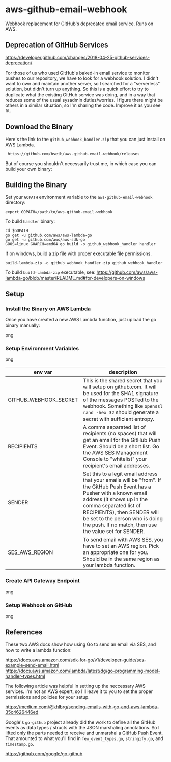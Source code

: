 # aws-github-email-webhook
Webhook replacement for GitHub's deprecated email service. Runs on AWS.

## Deprecation of GitHub Services

https://developer.github.com/changes/2018-04-25-github-services-deprecation/

For those of us who used GitHub's baked-in email service to monitor pushes to
our repository, we have to look for a webhook solution. I didn't want to own
and maintain another server, so I searched for a "serverless" solution, but
didn't turn up anything. So this is a quick effort to try to duplicate what the
existing GitHub service was doing, and in a way that reduces some of the usual
sysadmin duties/worries. I figure there might be others in a similar situation,
so I'm sharing the code. Improve it as you see fit.


## Download the Binary

Here's the link to the `github_webhook_handler.zip` that you can just install
on AWS Lambda.

     https://github.com/bseib/aws-github-email-webhook/releases

But of course you shouldn't necessarily trust me, in which case you can build
your own binary:

## Building the Binary

Set your `GOPATH` environment variable to the `aws-github-email-webhook` directory:

    export GOPATH=/path/to/aws-github-email-webhook

To build `handler` binary:

    cd $GOPATH
    go get -u github.com/aws/aws-lambda-go
    go get -u github.com/aws/aws-sdk-go
    GOOS=linux GOARCH=amd64 go build -o github_webhook_handler handler

If on windows, build a zip file with proper executable file permissions.

    build-lambda-zip -o github_webhook_handler.zip github_webhook_handler

To build `build-lambda-zip` executable, see:
https://github.com/aws/aws-lambda-go/blob/master/README.md#for-developers-on-windows

## Setup

### Install the Binary on AWS Lambda

Once you have created a new AWS Lambda function, just upload the go binary manually:

png

### Setup Environment Variables

png

| env var               | description |
|-----------------------|-------------|
| GITHUB_WEBHOOK_SECRET | This is the shared secret that you will setup on github.com. It will be used for the SHA1 signature of the messages POSTed to the webhook. Something like `openssl rand -hex 32` should generate a secret with sufficient entropy. |
| RECIPIENTS            | A comma separated list of recipients (no spaces) that will get an email for the GitHub Push Event. Should be a short list. Go the AWS SES Management Console to "whitelist" your recipient's email addresses. |
| SENDER                | Set this to a legit email address that your emails will be "from". If the GitHub Push Event has a Pusher with a known email address (it shows up in the comma separated list of RECIPIENTS), then SENDER will be set to the person who is doing the push. If no match, then use the value set for SENDER. |
| SES_AWS_REGION        | To send email with AWS SES, you have to set an AWS region. Pick an appropriate one for you. Should be in the same region as your lambda function. |

### Create API Gateway Endpoint

png

### Setup Webhook on GitHub

png

## References

These two AWS docs show how using Go to send an email via SES, and how to write
a lambda function:

https://docs.aws.amazon.com/sdk-for-go/v1/developer-guide/ses-example-send-email.html
https://docs.aws.amazon.com/lambda/latest/dg/go-programming-model-handler-types.html

The following article was helpful in setting up the neccessary AWS services. I'm not
an AWS expert, so I'll leave it to you to set the proper permissions and policies
for your setup.

https://medium.com/@khlbrg/sending-emails-with-go-and-aws-lambda-35c4626446ed

Google's `go-github` project already did the work to define all the GitHub events
as data types / structs with the JSON marshaling annotations. So I lifted only the
parts needed to receive and unmarshal a GitHub Push Event. That amounted to what
you'll find in `few_event_types.go`, `stringify.go`, and `timestamp.go`.

https://github.com/google/go-github

